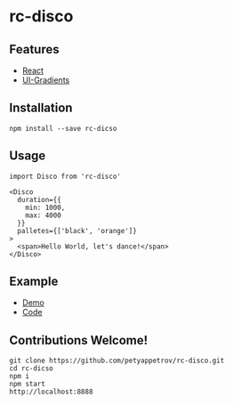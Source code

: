 # rc-disco


## Features
  * [React](https://reactjs.org/)
  * [UI-Gradients](https://uigradients.com)

## Installation
    npm install --save rc-dicso

## Usage
    import Disco from 'rc-disco'

    <Disco
      duration={{
        min: 1000,
        max: 4000
      }}
      palletes={['black', 'orange']}
    >
      <span>Hello World, let's dance!</span>
    </Disco>

## Example
* [Demo](https://petyappetrov.github.io/rc-disco/)
* [Code](https://github.com/petyappetrov/rc-disco/tree/master/example)


## Contributions Welcome!
    git clone https://github.com/petyappetrov/rc-disco.git
    cd rc-dicso
    npm i
    npm start
    http://localhost:8888
